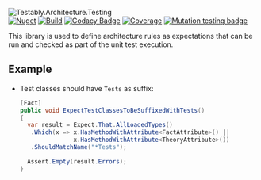 ![Testably.Architecture.Testing](https://raw.githubusercontent.com/Testably/Testably.Architecture.Testing/main/Docs/Images/social-preview.png)  
[![Nuget](https://img.shields.io/nuget/v/Testably.Architecture.Testing)](https://www.nuget.org/packages/Testably.Architecture.Testing)
[![Build](https://github.com/Testably/Testably.Architecture.Testing/actions/workflows/build.yml/badge.svg)](https://github.com/Testably/Testably.Architecture.Testing/actions/workflows/build.yml)
[![Codacy Badge](https://app.codacy.com/project/badge/Grade/5b9b2f79950447a69d69037b43acd590)](https://www.codacy.com/gh/Testably/Testably.Architecture.Testing/dashboard?utm_source=github.com&amp;utm_medium=referral&amp;utm_content=Testably/Testably.Architecture.Testing&amp;utm_campaign=Badge_Grade)
[![Coverage](https://sonarcloud.io/api/project_badges/measure?project=Testably_Testably.Architecture.Testing&branch=main&metric=coverage)](https://sonarcloud.io/summary/overall?id=Testably_Testably.Architecture.Testing&branch=main)
[![Mutation testing badge](https://img.shields.io/endpoint?style=flat&url=https%3A%2F%2Fbadge-api.stryker-mutator.io%2Fgithub.com%2FTestably%2FTestably.Architecture.Testing%2Fmain)](https://dashboard.stryker-mutator.io/reports/github.com/Testably/Testably.Architecture.Testing/main)

This library is used to define architecture rules as expectations that can be run and checked as part of the unit test execution.

## Example

- Test classes should have `Tests` as suffix:
  ```csharp
  [Fact]
  public void ExpectTestClassesToBeSuffixedWithTests()
  {
    var result = Expect.That.AllLoadedTypes()
     .Which(x => x.HasMethodWithAttribute<FactAttribute>() ||
                 x.HasMethodWithAttribute<TheoryAttribute>())
     .ShouldMatchName("*Tests");
  
    Assert.Empty(result.Errors);
  }
  ```
